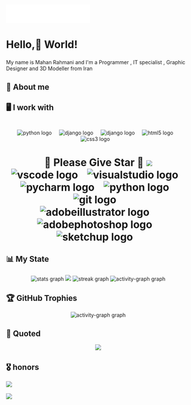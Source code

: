 <img src="images/svg/header_en.svg"></img>

<h1 align="left">Hello,👋 World!</h1>

###

<p align="left">My name is Mahan Rahmani and I'm a Programmer , IT specialist , Graphic Designer and 3D Modeller from Iran</p>

###

<h2 align="left">💫 About me</h2>

###


<h2 align="left">🖥 I work with</h2>

###

<br clear="both">

<div align="center">
  <img src="https://skillicons.dev/icons?i=py" height="45" alt="python logo"  />
  <img width="12" />
  <img src="https://skillicons.dev/icons?i=dart" height="45" alt="django logo"  />
  <img width="12" />
  <img src="https://skillicons.dev/icons?i=flutter" height="45" alt="django logo"  />
  <img width="12" />
  <img src="https://skillicons.dev/icons?i=html" height="45" alt="html5 logo"  />
  <img width="12" />
  <img src="https://skillicons.dev/icons?i=css" height="45" alt="css3 logo"  />
  <img width="12" /> <br> <h1> 🌟 Please Give Star 🌟  <a href="https://github.com/mhnrhmni/FakeFarsi"><img align="center" src="https://github-readme-stats.vercel.app/api/pin/?username=mhnrhmni&repo=FakeFarsi&show_owner=false&theme=transparent" /></a> <br>
  <img src="https://skillicons.dev/icons?i=vscode" height="45" alt="vscode logo"  />
  <img width="12" />
  <img src="https://skillicons.dev/icons?i=visualstudio" height="45" alt="visualstudio logo"  />
  <img width="12" />
  <img src="https://cdn.jsdelivr.net/gh/devicons/devicon/icons/pycharm/pycharm-original.svg" height="45" alt="pycharm logo"  />
  <img width="12" />
  <img src="https://skillicons.dev/icons?i=androidstudio" height="45" alt="python logo"  />
  <img width="12" />
  <img src="https://skillicons.dev/icons?i=git" height="45" alt="git logo"  />
  <img width="12"/> <br>
  <img src="https://skillicons.dev/icons?i=ai" height="45" alt="adobeillustrator logo"  />
  <img width="12" />
  <img src="https://skillicons.dev/icons?i=ps" height="45" alt="adobephotoshop logo"  />
  <img width="12" />
  <img src="https://skillicons.dev/icons?i=sketchup" height="45" alt="sketchup logo"  />
  <img width="12" />
</div>

###

<h2 align="left">📊 My State</h2>

###

<div align="center">
  <img src="https://github-readme-stats.vercel.app/api?username=mhnrhmni&hide_title=false&hide_rank=false&show_icons=true&include_all_commits=true&count_private=true&disable_animations=false&theme=dracula&locale=en&hide_border=false&order=1" height="145" alt="stats graph"  />
  <img src ="https://github-readme-stats.vercel.app/api/top-langs/?username=mhnrhmni&layout=compact&theme=react"/>
  <img src="https://streak-stats.demolab.com?user=mhnrhmni&locale=en&mode=daily&theme=dracula&hide_border=false&border_radius=5&order=3" height="145" alt="streak graph"  />
  <img src="https://github-readme-activity-graph.vercel.app/graph?username=mhnrhmni&radius=13&theme=react&area=true&order=5" height="365" alt="activity-graph graph"  />
</div>

###

<h2 align="left">🏆 GitHub Trophies</h2>

<div align="center">
  <img src="https://github-profile-trophy.vercel.app/?username=mhnrhmni&theme=radical&no-frame=false&no-bg=true&margin-w=4" height="160" alt="activity-graph graph"  />
</div>


 ###

<h2 align="left">🔑 Quoted</h2>

<div align="center">
  <img height="400" src="https://quotes-github-readme.vercel.app/api?type=vetical&theme=tokyonight"  />
</div>

###

<h2 align="left">🎖️ honors</h2>

<img height="600" src="https://certificates.cs50.io/abed8e25-f358-4d02-9e4f-9dcecbe07c56.png?size=A4"  />

[![](https://visitcount.itsvg.in/api?id=mhnrhmni&icon=6&color=5)](https://visitcount.itsvg.in)


<!-- Proudly created with GPRM ( https://gprm.itsvg.in ) -->


<!---
mhnrhmni/mhnrhmni is a ✨ special ✨ repository because its `README.md` (this file) appears on your GitHub profile.
You can click the Preview link to take a look at your changes.
--->
